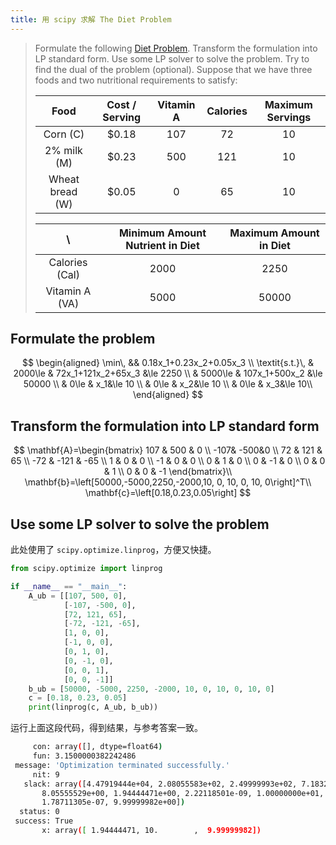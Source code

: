 ```yaml
---
title: 用 scipy 求解 The Diet Problem
---
```


> Formulate the following [Diet Problem](https://ftp.mcs.anl.gov/pub/tech_reports/reports/P602.pdf). Transform the formulation into LP standard form. Use some LP solver to solve the problem. Try to find the dual of the problem (optional). Suppose that we have three foods and two nutritional requirements to satisfy:
>
> |      Food       | Cost / Serving | Vitamin A | Calories | Maximum Servings |
> | :-------------: | :------------: | :-------: | :------: | :--------------: |
> |    Corn (C)     |     $0.18      |    107    |    72    |        10        |
> |   2% milk (M)   |     $0.23      |    500    |   121    |        10        |
> | Wheat bread (W) |     $0.05      |     0     |    65    |        10        |
>
> |     \          | Minimum Amount Nutrient in Diet | Maximum Amount in Diet |
> | :------------: | :-----------------------------: | :--------------------: |
> | Calories (Cal) |              2000               |          2250          |
> | Vitamin A (VA) |              5000               |         50000          |

## Formulate the problem

$$
\begin{aligned}
\min\, && 0.18x_1+0.23x_2+0.05x_3 \\
\textit{s.t.}\, & 2000\le & 72x_1+121x_2+65x_3 &\le 2250 \\
& 5000\le & 107x_1+500x_2 &\le 50000 \\
& 0\le & x_1&\le 10 \\
& 0\le & x_2&\le 10 \\
& 0\le & x_3&\le 10\\ 
\end{aligned}
$$

## Transform the formulation into LP standard form

$$
\mathbf{A}=\begin{bmatrix}
107 & 500 & 0 \\
-107& -500&0 \\
72 & 121 & 65 \\
-72 & -121 & -65 \\
1 & 0 & 0 \\
-1 & 0 & 0 \\
0 & 1 & 0 \\
0 & -1 & 0 \\
0 & 0 & 1 \\
0 & 0 & -1
\end{bmatrix}\\
\mathbf{b}=\left[50000,-5000,2250,-2000,10, 0, 10, 0, 10, 0\right]^T\\
\mathbf{c}=\left[0.18,0.23,0.05\right]
$$

## Use some LP solver to solve the problem

此处使用了 `scipy.optimize.linprog`，方便又快捷。

```python
from scipy.optimize import linprog

if __name__ == "__main__":
    A_ub = [[107, 500, 0],
            [-107, -500, 0],
            [72, 121, 65],
            [-72, -121, -65],
            [1, 0, 0],
            [-1, 0, 0],
            [0, 1, 0],
            [0, -1, 0],
            [0, 0, 1],
            [0, 0, -1]]
    b_ub = [50000, -5000, 2250, -2000, 10, 0, 10, 0, 10, 0]
    c = [0.18, 0.23, 0.05]
    print(linprog(c, A_ub, b_ub))
```

运行上面这段代码，得到结果，与参考答案一致。

```bash
     con: array([], dtype=float64)
     fun: 3.1500000382242486
 message: 'Optimization terminated successfully.'
     nit: 9
   slack: array([4.47919444e+04, 2.08055583e+02, 2.49999993e+02, 7.18327624e-06,
       8.05555529e+00, 1.94444471e+00, 2.22118501e-09, 1.00000000e+01,
       1.78711305e-07, 9.99999982e+00])
  status: 0
 success: True
       x: array([ 1.94444471, 10.        ,  9.99999982])
```
